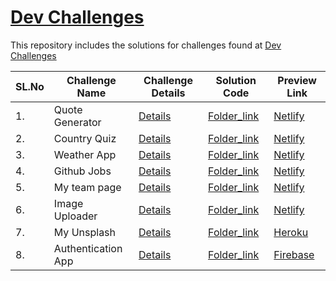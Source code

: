 # [Dev Challenges](https://github.com/guarmo/Eye-for-UI) 

This repository includes the solutions for challenges found at [Dev Challenges](https://devchallenges.io/) 

| SL.No | Challenge Name                                     | Challenge Details                     | Solution Code                         | Preview Link
| ----- | -------------------------------------------------- | ------------------------------------- | ------------------------------------- | ----------------------------------- | 
| 1.    | Quote Generator                                | [Details](https://devchallenges.io/challenges/8Y3J4ucAMQpSnYTwwWW8)     | [Folder_link](https://github.com/guarmo/DevChallenges/tree/main/QuoteGenerator) | [Netlify](https://distracted-wozniak-3c4af6.netlify.app/)   |
| 2.    | Country Quiz                               | [Details](https://devchallenges.io/challenges/Bu3G2irnaXmfwQ8sZkw8)     | [Folder_link](https://github.com/guarmo/DevChallenges/tree/main/CountryQuiz) | [Netlify](https://admiring-mestorf-b58907.netlify.app/)   |
| 3.    | Weather App                              | [Details](https://devchallenges.io/challenges/mM1UIenRhK808W8qmLWv)     | [Folder_link](https://github.com/guarmo/DevChallenges/tree/main/WeatherApp) | [Netlify](https://vigorous-gates-448415.netlify.app/)   |
| 4.    | Github Jobs                              | [Details](https://devchallenges.io/challenges/TtUjDt19eIHxNQ4n5jps)     | [Folder_link](https://github.com/guarmo/DevChallenges/tree/main/github-jobs) | [Netlify](https://musing-wescoff-5c1ed2.netlify.app/)   |
| 5.    | My team page                              | [Details](https://devchallenges.io/challenges/hhmesazsqgKXrTkYkt0U)     | [Folder_link](https://github.com/guarmo/100-days-of-code/tree/master/Day64-My-team-page) | [Netlify](https://goofy-bhabha-119907.netlify.app/)   |
| 6.    | Image Uploader                             | [Details](https://devchallenges.io/challenges/O2iGT9yBd6xZBrOcVirx)     | [Folder_link](https://github.com/guarmo/DevChallenges/tree/main/image-uploader) | [Netlify](https://hardcore-shirley-3a9287.netlify.app/)   |
| 7.    | My Unsplash                            | [Details](https://devchallenges.io/challenges/rYyhwJAxMfES5jNQ9YsP)     | [Folder_link](https://github.com/guarmo/DevChallenges/tree/main/my-unsplash) | [Heroku](https://secret-badlands-45247.herokuapp.com/)   |
| 8.    | Authentication App                            | [Details](https://devchallenges.io/challenges/N1fvBjQfhlkctmwj1tnw)     | [Folder_link](https://github.com/guarmo/DevChallenges/tree/main/Auth-app) | [Firebase](https://auth-app-ddcb3.firebaseapp.com/login)   |


